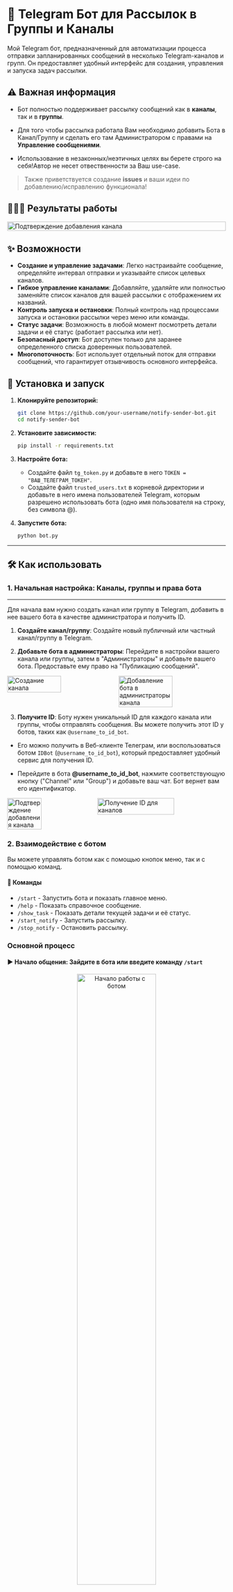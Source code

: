 # 🤖 Telegram Бот для Рассылок в Группы и Каналы

Мой Telegram бот, предназначенный для автоматизации процесса отправки запланированных сообщений в несколько Telegram-каналов и групп. Он предоставляет удобный интерфейс для создания, управления и запуска задач рассылки.

## ⚠️ Важная информация

- Бот полностью поддерживает рассылку сообщений как в **каналы**, так и в **группы**.

- Для того чтобы рассылка работала Вам необходимо добавить Бота в Канал/Группу и сделать его там Администратором с правами на **Управление сообщениями**.

- Использование в незаконных/неэтичных целях вы берете строго на себя!Автор не несет отвественности за Ваш use-case.

> Также приветствуется создание **issues** и ваши идеи по добавлению/исправлению функционала!

## 👨🏻‍💻 Результаты работы

<div style="display: flex; justify-content: center; gap: 10px;">
  <img src="./demo/result.png" alt="Подтверждение добавления канала" width="100%">
</div>

## ✨ Возможности

- **Создание и управление задачами**: Легко настраивайте сообщение, определяйте интервал отправки и указывайте список целевых каналов.
- **Гибкое управление каналами**: Добавляйте, удаляйте или полностью заменяйте список каналов для вашей рассылки с отображением их названий.
- **Контроль запуска и остановки**: Полный контроль над процессами запуска и остановки рассылки через меню или команды.
- **Статус задачи**: Возможность в любой момент посмотреть детали задачи и её статус (работает рассылка или нет).
- **Безопасный доступ**: Бот доступен только для заранее определенного списка доверенных пользователей.
- **Многопоточность**: Бот использует отдельный поток для отправки сообщений, что гарантирует отзывчивость основного интерфейса.

## 🚀 Установка и запуск

1.  **Клонируйте репозиторий:**

    ```bash
    git clone https://github.com/your-username/notify-sender-bot.git
    cd notify-sender-bot
    ```

2.  **Установите зависимости:**

    ```bash
    pip install -r requirements.txt
    ```

3.  **Настройте бота:**

    - Создайте файл `tg_token.py` и добавьте в него `TOKEN = "ВАШ_ТЕЛЕГРАМ_ТОКЕН"`.
    - Создайте файл `trusted_users.txt` в корневой директории и добавьте в него имена пользователей Telegram, которым разрешено использовать бота (одно имя пользователя на строку, без символа @).

4.  **Запустите бота:**
    ```bash
    python bot.py
    ```

---

## 🛠️ Как использовать

### 1. Начальная настройка: Каналы, группы и права бота

---

Для начала вам нужно создать канал или группу в Telegram, добавить в нее вашего бота в качестве администратора и получить ID.

1.  **Создайте канал/группу**: Создайте новый публичный или частный канал/группу в Telegram.

2.  **Добавьте бота в администраторы**: Перейдите в настройки вашего канала или группы, затем в "Администраторы" и добавьте вашего бота. Предоставьте ему право на "Публикацию сообщений".

<div style="display: flex; justify-content: center; gap: 10px;">
  <img src="./demo/create_channel.jpg" alt="Создание канала" width="50%">
  <img src="./demo/give_admin_to_bot.jpg" alt="Добавление бота в администраторы канала" width="50%">
</div>

3.  **Получите ID**: Боту нужен уникальный ID для каждого канала или группы, чтобы отправлять сообщения. Вы можете получить этот ID у ботов, таких как `@username_to_id_bot`.

- Его можно получить в Веб-клиенте Телеграм, или воспользоваться ботом `IDBot` (`@username_to_id_bot`), который предоставляет удобный сервис для получения ID.

- Перейдите в бота **@username_to_id_bot**, нажмите соответствующую кнопку ("Channel" или "Group") и добавьте ваш чат. Бот вернет вам его идентификатор.

<div style="display: flex; justify-content: center; gap: 10px;">
  <img src="./demo/add_channel_to_bot.jpg" alt="Подтверждение добавления канала" width="40%">
  <img src="./demo/get_id.jpg" alt="Получение ID для каналов" width="60%">
</div>

### 2. Взаимодействие с ботом

Вы можете управлять ботом как с помощью кнопок меню, так и с помощью команд.

#### 📜 Команды

- `/start` - Запустить бота и показать главное меню.
- `/help` - Показать справочное сообщение.
- `/show_task` - Показать детали текущей задачи и её статус.
- `/start_notify` - Запустить рассылку.
- `/stop_notify` - Остановить рассылку.

### Основной процесс

#### **▶️ Начало общения**: Зайдите в бота или введите команду `/start`

<p align="center">
  <img src="./demo/start_and_help.png" alt="Начало работы с ботом" width="60%">
</p>

#### **📝 Создание задачи**: В главном меню нажмите **"⚡️Создать задачу"**. Бот последовательно запросит текст сообщения, интервал отправки в минутах и ID каналов для рассылки.

<p align="center">
  <img src="./demo/create_task.png" alt="Создание задачи в меню бота" width="60%">
</p>

#### **⚙️ Изменение задачи**: В меню настроек вы можете изменить текст сообщения, интервал или список каналов. При изменении списка каналов бот покажет их текущие названия.

##### 1. Изменение текста сообщения/интервала рассылки

Вы можете поменять текст сообщения и интервал его отправки. Время задается в минутах.

<div style="display: flex; justify-content: center; gap: 10px;">
  <img src="./demo/change_message.png" alt="Изменение сообщения" width="50%">
  <img src="./demo/change_interval.png" alt="Изменение интервала" width="50%">
</div>

##### 2. Изменение списка каналов рассылки

Если при редактировании выбрать "Поменять список групп" -> "Заменить список", вы можете вставить полностью новый список для рассылки (старые записи будут удалены).

<p align="center">
  <img src="./demo/change_channel_list.png" alt="Полностью заменить список каналов" width="60%">
</p>

##### 3. Удаление/добавление каналов в список

Если выбрать "Поменять список групп" -> "Добавить/удалить группы", вы можете изменять текущий список каналов, добавляя или удаляя ID по одному в строке. Дубликаты будут автоматически удалены.

<div style="display: flex; justify-content: center; gap: 5px;">
  <img src="./demo/remove_add_channels.png" alt="Удаление каналов в список" width="45%">
  <img src="./demo/exception_add_channel.png" alt="Исключение при добавлении канала" width="55%">
</div>

#### **Посмотр задачи**: Нажмите **"👀Посмотреть задачу"** или используйте команду `/show_task`, чтобы увидеть текущее сообщение, интервал, статус рассылки и список каналов с их названиями.

<div style="display: flex; justify-content: center; gap: 5px;">
  <img src="./demo/show_stopped_task.png" alt="Показать остановленную задачу" width="50%">
  <img src="./demo/show_working_task.png" alt="Показать запущенную задачу" width="50%">
</div>

#### **Запуск и остановка**: Используйте кнопки **"🐇Начать рассылку"** и **"⏹Остановить рассылку"** или команды `/start_notify` и `/stop_notify`.

## 🎨 Интерфейс

### Главное меню

<p align="center">
  <img src="./demo/buttons_main.png" alt="Корневое меню" width="100%">
</p>

### Меню изменения заданий

<p align="center">
  <img src="./demo/buttons_change_task.png" alt="Меню изменения заданий" width="100%">
</p>

### Меню изменения списка каналов

<p align="center">
  <img src="./demo/buttons_change_group.png" alt="Меню изменения списка каналов" width="100%">
</p>

## 📈 Планы по развитию

Проект активно развивается. В планах добавить следующие возможности:

- **Удаление по диапазону**: Указывать при удалении каналов из списка сразу срез (диапазон), а не по одному.
- **Сохранение в БД**: Переход на базу данных (например, PostgreSQL) для хранения конфигураций задач и настроек. Это позволит создавать несколько независимых задач.
- **Поддержка медиа**: Возможность отправлять не только текстовые сообщения, но и фотографии, видео и документы.
- **Группировка каналов**: Реализация функционала для объединения каналов в именованные группы для удобного управления рассылками (например, "Новости", "Реклама").
- **Управление группами**: Добавление интерфейса для создания, редактирования и удаления групп каналов.
